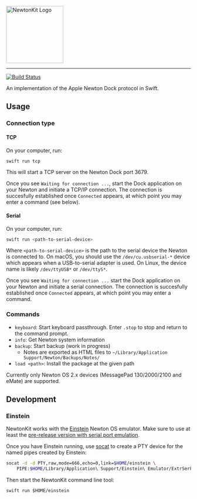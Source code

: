
<img src="https://github.com/turbolent/NewtonKit/raw/master/logo.png" width="156" height="156" alt="NewtonKit Logo"/>

---

[![Build Status](https://travis-ci.org/turbolent/NewtonKit.svg?branch=master)](https://travis-ci.org/turbolent/NewtonKit)

An implementation of the Apple Newton Dock protocol in Swift.


## Usage


### Connection type

#### TCP

On your computer, run:

```sh
swift run tcp
```

This will start a TCP server on the Newton Dock port 3679.

Once you see `Waiting for connection ...`, start the Dock application on your Newton and initiate a TCP/IP connection.
The connection is succesfully established once `Connected` appears, at which point you may enter a command (see below).

#### Serial

On your computer, run:

```sh
swift run <path-to-serial-device>
```

Where `<path-to-serial-device>` is the path to the serial device the Newton is connected to. On macOS, you should use the `/dev/cu.usbserial-*` device which appears when a USB-to-serial adapter is used. On Linux, the device name is likely `/dev/ttyUSB*` or `/dev/ttyS*`.

Once you see `Waiting for connection ...` start the Dock application on your Newton and initiate a serial connection.
The connection is succesfully established once `Connected` appears, at which point you may enter a command.


### Commands

- `keyboard`: Start keyboard passthrough. Enter `.stop` to stop and return to the command prompt.
- `info`: Get Newton system information
- `backup`: Start backup (work in progress)
    - Notes are exported as HTML files to `~/Library/Application Support/Newton/Backups/Notes/`
- `load <path>`: Install the package at the given path

Currently only Newton OS 2.x devices (MessagePad 130/2000/2100 and eMate) are supported.


## Development

### Einstein

NewtonKit works with the [Einstein](https://github.com/pguyot/Einstein) Newton OS emulator.
Make sure to use at least the [pre-release version with serial port emulation](https://github.com/pguyot/Einstein/releases/tag/2017.2.extr).

Once you have Einstein running, use [socat](http://www.dest-unreach.org/socat/) to create a PTY device for the named pipes created by Einstein:

```sh
socat -d -d PTY,raw,mode=666,echo=0,link=$HOME/einstein \
    PIPE:$HOME/Library/Application\ Support/Einstein\ Emulator/ExtrSerPortSend\!\!PIPE:$HOME/Library/Application\ Support/Einstein\ Emulator/ExtrSerPortRecv
```

Then start the NewtonKit command line tool:

```
swift run $HOME/einstein
```
